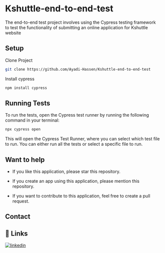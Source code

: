 
# Kshuttle-end-to-end-test

The end-to-end test project involves using the Cypress testing framework to test the functionality of submitting an online application for Kshuttle website



## Setup

Clone Project
```bash
git clone https://github.com/Ayadi-Hassen/Kshuttle-end-to-end-test
```
Install cypress
```bash
npm install cypress
```
## Running Tests
To run the tests, open the Cypress test runner by running the following command in your terminal:
```bash
npx cypress open
```
This will open the Cypress Test Runner, where you can select which test file to run. You can either run all the tests or select a specific file to run.

## Want to help
- If you like this application, please star this repository.

- If you create an app using this application, please mention this repository.

- If you want to contribute to this application, feel free to create a pull request.

## Contact


## 🔗 Links

[![linkedin](https://www.linkedin.com/in/hassen-ayadi-8534661ba/)](https://www.linkedin.com/)

